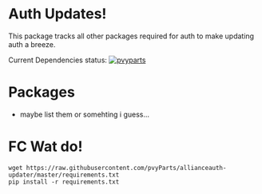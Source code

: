 # Auth Updates!

This package tracks all other packages required for auth to make updating auth a breeze.

Current Dependencies status: [![pvyparts](https://circleci.com/gh/pvyParts/allianceauth-updater.svg?style=svg)](https://app.circleci.com/pipelines/github/pvyParts/allianceauth-updater)

# Packages

* maybe list them or somehting i guess...

# FC Wat do!

```
wget https://raw.githubusercontent.com/pvyParts/allianceauth-updater/master/requirements.txt
pip install -r requirements.txt
```